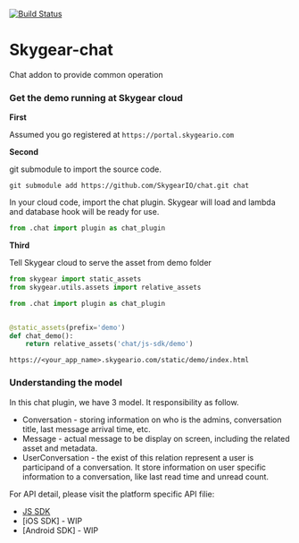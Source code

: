 [![Build Status](https://travis-ci.org/SkygearIO/chat.svg)](https://travis-ci.org/SkygearIO/chat)

# Skygear-chat
Chat addon to provide common operation

### Get the demo running at Skygear cloud 

__First__

Assumed you go registered at `https://portal.skygeario.com`

__Second__ 

git submodule to import the source code.

```
git submodule add https://github.com/SkygearIO/chat.git chat
```

In your cloud code, import the chat plugin. Skygear will load and lambda and
database hook will be ready for use.
```python
from .chat import plugin as chat_plugin
```

__Third__

Tell Skygear cloud to serve the asset from demo folder

```python
from skygear import static_assets
from skygear.utils.assets import relative_assets

from .chat import plugin as chat_plugin


@static_assets(prefix='demo')
def chat_demo():
    return relative_assets('chat/js-sdk/demo')
```

`https://<your_app_name>.skygeario.com/static/demo/index.html`


### Understanding the model

In this chat plugin, we have 3 model. It responsibility as follow.

- Conversation - storing information on who is the admins, conversation title,
  last message arrival time, etc.
- Message - actual message to be display on screen, including the related
  asset and metadata.
- UserConversation - the exist of this relation represent a user is participand
  of a conversation. It store information on user specific information to a
  conversation, like last read time and unread count.

For API detail, please visit the platform specific API filie:

- [JS SDK](./JSAPI.md)
- [iOS SDK] - WIP
- [Android SDK] - WIP

